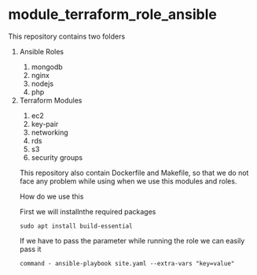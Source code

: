 # module_terraform_role_ansible
This repository contains two folders
  	<ol>
	<li>Ansible Roles</li>
	    <ol>
	    <li>mongodb</li>
	    <li>nginx</li>
	    <li>nodejs</li>
	    <li>php</li>
            </ol>
         <li>Terraform Modules</li>
	     <ol>
             <li>ec2</li>
	     <li>key-pair</li>
	     <li>networking</li>
             <li>rds</li>
	     <li>s3</li>
	     <li>security groups</li>
	</ol>

This repository also contain Dockerfile and Makefile, so that we do not face any problem while using when we use this modules and roles.
	
How do we use this

First we will installnthe required packages

```
sudo apt install build-essential
```


If we have to pass the parameter while running the role we can easily pass it

```
command - ansible-playbook site.yaml --extra-vars "key=value"
```

